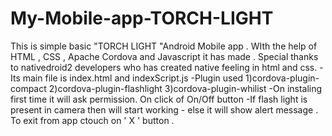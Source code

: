 # My-Mobile-app-TORCH-LIGHT
This is simple basic "TORCH LIGHT "Android Mobile app . WIth the help of HTML , CSS , Apache Cordova and Javascript it has made . Special thanks to nativedroid2 developers who has created native feeling in html and css.  -Its main file is index.html and indexScript.js -Plugin used    1)cordova-plugin-compact   2)cordova-plugin-flashlight   3)cordova-plugin-whilist -On instaling first time it will ask permission.  On click of On/Off button    -If flash light is present in camera then will start working    - else it will show alert message . To exit from app ctouch on  ' X ' button .
